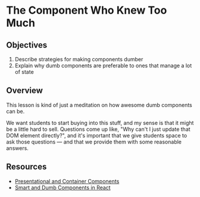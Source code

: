 # The Component Who Knew Too Much

## Objectives

1. Describe strategies for making components dumber
2. Explain why dumb components are preferable to ones that manage a lot of state

## Overview

This lesson is kind of just a meditation on how awesome dumb components can be.

We want students to start buying into this stuff, and my sense is that it might
be a little hard to sell. Questions come up like, "Why can't I just update
that DOM element directly?", and it's important that we give students space to
ask those questions — and that we provide them with some reasonable answers.

## Resources

- [Presentational and Container Components](https://medium.com/@dan_abramov/smart-and-dumb-components-7ca2f9a7c7d0#.ad9u8whos)
- [Smart and Dumb Components in React](http://jaketrent.com/post/smart-dumb-components-react/)
